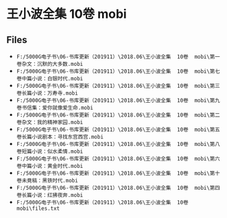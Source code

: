 # 王小波全集  10卷  mobi

## Files

- `F:/5000G电子书\06-书库更新（201911）\2018.06\王小波全集  10卷  mobi\第一卷杂文：沉默的大多数.mobi`
- `F:/5000G电子书\06-书库更新（201911）\2018.06\王小波全集  10卷  mobi\第七卷中篇小说：白银时代.mobi`
- `F:/5000G电子书\06-书库更新（201911）\2018.06\王小波全集  10卷  mobi\第三卷长篇小说：万寿寺.mobi`
- `F:/5000G电子书\06-书库更新（201911）\2018.06\王小波全集  10卷  mobi\第九卷书信集：爱你就像爱生命.mobi`
- `F:/5000G电子书\06-书库更新（201911）\2018.06\王小波全集  10卷  mobi\第二卷杂文：我的精神家园.mobi`
- `F:/5000G电子书\06-书库更新（201911）\2018.06\王小波全集  10卷  mobi\第五卷长篇小说剧本：寻找东宫西宫.mobi`
- `F:/5000G电子书\06-书库更新（201911）\2018.06\王小波全集  10卷  mobi\第八卷短篇小说：似水柔情.mobi`
- `F:/5000G电子书\06-书库更新（201911）\2018.06\王小波全集  10卷  mobi\第六卷中篇小说：黄金时代.mobi`
- `F:/5000G电子书\06-书库更新（201911）\2018.06\王小波全集  10卷  mobi\第十卷未竟稿：黑铁时代.mobi`
- `F:/5000G电子书\06-书库更新（201911）\2018.06\王小波全集  10卷  mobi\第四卷长篇小说：红拂夜奔.mobi`
- `F:/5000G电子书\06-书库更新（201911）\2018.06\王小波全集  10卷  mobi\files.txt`

